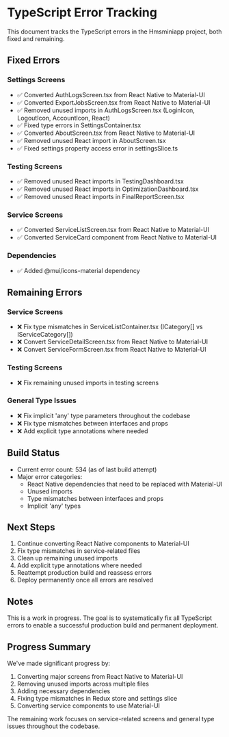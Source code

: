 # TypeScript Error Tracking

This document tracks the TypeScript errors in the Hmsminiapp project, both fixed and remaining.

## Fixed Errors

### Settings Screens
- ✅ Converted AuthLogsScreen.tsx from React Native to Material-UI
- ✅ Converted ExportJobsScreen.tsx from React Native to Material-UI
- ✅ Removed unused imports in AuthLogsScreen.tsx (LoginIcon, LogoutIcon, AccountIcon, React)
- ✅ Fixed type errors in SettingsContainer.tsx
- ✅ Converted AboutScreen.tsx from React Native to Material-UI
- ✅ Removed unused React import in AboutScreen.tsx
- ✅ Fixed settings property access error in settingsSlice.ts

### Testing Screens
- ✅ Removed unused React imports in TestingDashboard.tsx
- ✅ Removed unused React imports in OptimizationDashboard.tsx
- ✅ Removed unused React imports in FinalReportScreen.tsx

### Service Screens
- ✅ Converted ServiceListScreen.tsx from React Native to Material-UI
- ✅ Converted ServiceCard component from React Native to Material-UI

### Dependencies
- ✅ Added @mui/icons-material dependency

## Remaining Errors

### Service Screens
- ❌ Fix type mismatches in ServiceListContainer.tsx (ICategory[] vs IServiceCategory[])
- ❌ Convert ServiceDetailScreen.tsx from React Native to Material-UI
- ❌ Convert ServiceFormScreen.tsx from React Native to Material-UI

### Testing Screens
- ❌ Fix remaining unused imports in testing screens

### General Type Issues
- ❌ Fix implicit 'any' type parameters throughout the codebase
- ❌ Fix type mismatches between interfaces and props
- ❌ Add explicit type annotations where needed

## Build Status
- Current error count: 534 (as of last build attempt)
- Major error categories:
  - React Native dependencies that need to be replaced with Material-UI
  - Unused imports
  - Type mismatches between interfaces and props
  - Implicit 'any' types

## Next Steps
1. Continue converting React Native components to Material-UI
2. Fix type mismatches in service-related files
3. Clean up remaining unused imports
4. Add explicit type annotations where needed
5. Reattempt production build and reassess errors
6. Deploy permanently once all errors are resolved

## Notes
This is a work in progress. The goal is to systematically fix all TypeScript errors to enable a successful production build and permanent deployment.

## Progress Summary
We've made significant progress by:
1. Converting major screens from React Native to Material-UI
2. Removing unused imports across multiple files
3. Adding necessary dependencies
4. Fixing type mismatches in Redux store and settings slice
5. Converting service components to use Material-UI

The remaining work focuses on service-related screens and general type issues throughout the codebase.
